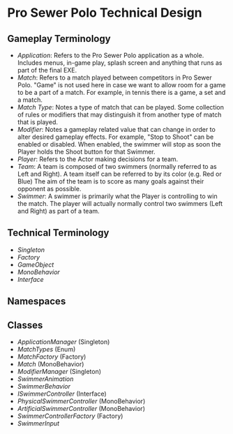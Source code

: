 Pro Sewer Polo Technical Design
===============================

Gameplay Terminology
------------------
- *Application*: Refers to the Pro Sewer Polo application as a whole. Includes menus, in-game play, splash screen and anything that runs as part of the final EXE.
- *Match*: Refers to a match played between competitors in Pro Sewer Polo. "Game" is not used here in case we want to allow room for a game to be a part of a match. For example, in tennis there is a game, a set and a match. 
- *Match Type*: Notes a type of match that can be played. Some collection of rules or modifiers that may distinguish it from another type of match that is played.
- *Modifier*: Notes a gameplay related value that can change in order to alter desired gameplay effects. For example, "Stop to Shoot" can be enabled or disabled. When enabled, the swimmer will stop as soon the Player holds the Shoot button for that Swimmer. 
- *Player*: Refers to the Actor making decisions for a team. 
- *Team*:  A team is composed of two swimmers (normally referred to as Left and Right). A team itself can be referred to by its color (e.g. Red or Blue) The aim of the team is to score as many goals against their opponent as possible. 
- *Swimmer*: A swimmer is primarily what the Player is controlling to win the match. The player will actually normally control two swimmers (Left and Right) as part of a team.

Technical Terminology
-----------------
- *Singleton*
- *Factory*
- *GameObject*
- *MonoBehavior*
- *Interface*

Namespaces
-----------------

Classes
-----------------
- *ApplicationManager* (Singleton)
- *MatchTypes* (Enum)
- *MatchFactory* (Factory)
- *Match* (MonoBehavior)
- *ModifierManager* (Singleton)
- *SwimmerAnimation*
- *SwimmerBehavior*
- *ISwimmerController* (Interface)
- *PhysicalSwimmerController* (MonoBehavior)
- *ArtificialSwimmerController* (MonoBehavior)
- *SwimmerControllerFactory* (Factory)
- *SwimmerInput* 
